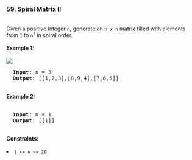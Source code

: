 <h3>59. Spiral Matrix II</h3>
<br>
Given a positive integer <code>n</code>, generate an <code>n x n</code> matrix filled with elements from <code>1</code> to <code>n<sup>2</sup></code> in spiral order.<br>
<br>
<b>Example 1:</b><br>
<br>
<img src="https://user-images.githubusercontent.com/74855047/233146768-a059a1e1-1d41-4f93-bd8b-24019dac097c.png">
<br>
<pre>
  <strong>Input:</strong> n = 3
  <strong>Output:</strong> [[1,2,3],[8,9,4],[7,6,5]]
</pre>
<br>
<b>Example 2:</b><br>
<br>
<pre>
  <strong>Input:</strong> n = 1
  <strong>Output:</strong> [[1]]
</pre> 
<br>
<b>Constraints:</b><br>
<br>
<li><code>1 <= n <= 20</code<</li>
